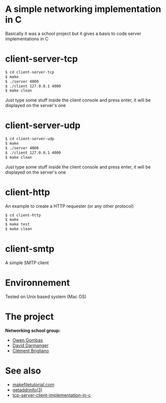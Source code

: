 # A simple networking implementation in C
Basically it was a school project but it gives a basis to code server implementations in C

# client-server-tcp
```bash
$ cd client-server-tcp
$ make
$ ./server 4000
$ ./client 127.0.0.1 4000
$ make clean
```  
Just type some stuff inside the client console and press enter, it will be displayed on the server's one

# client-server-udp
```bash
$ cd client-server-udp
$ make
$ ./server 4000
$ ./client 127.0.0.1 4000
$ make clean
```  
Just type some stuff inside the client console and press enter, it will be displayed on the server's one

# client-http
An example to create a HTTP requester (or any other protocol)
```bash
$ cd client-http
$ make
$ make test
$ make clean
```

# client-smtp
A simple SMTP client

# Environnement
Tested on Unix based system (Mac OS)

# The project
**Networking school group:**
- [Owen Gombas](https://github.com/OwenCalvin)
- [David Darmanger](https://github.com/darmangerd)
- [Clément Brigliano](https://github.com/clms0u)

# See also
- [makefiletutorial.com](https://makefiletutorial.com)
- [getaddrinfo(3)](https://man7.org/linux/man-pages/man3/getaddrinfo.3.html)
- [tcp-server-client-implementation-in-c](https://www.geeksforgeeks.org/tcp-server-client-implementation-in-c/)
